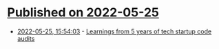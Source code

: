 # [Published on 2022-05-25](index.md)

* [2022-05-25, 15:54:03](https://news.ycombinator.com/item?id=31506319) - [Learnings from 5 years of tech startup code audits](https://kenkantzer.com/learnings-from-5-years-of-tech-startup-code-audits/)

